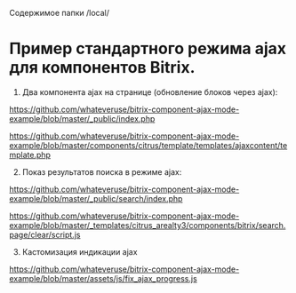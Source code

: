 
Содержимое папки /local/

# Пример стандартного режима ajax для компонентов Bitrix.

1) Два компонента ajax на странице (обновление блоков через ajax):

https://github.com/whateveruse/bitrix-component-ajax-mode-example/blob/master/_public/index.php

https://github.com/whateveruse/bitrix-component-ajax-mode-example/blob/master/components/citrus/template/templates/ajaxcontent/template.php

2) Показ результатов поиска в режиме ajax:

https://github.com/whateveruse/bitrix-component-ajax-mode-example/blob/master/_public/search/index.php

https://github.com/whateveruse/bitrix-component-ajax-mode-example/blob/master/_templates/citrus_arealty3/components/bitrix/search.page/clear/script.js

3) Кастомизация индикации ajax

https://github.com/whateveruse/bitrix-component-ajax-mode-example/blob/master/assets/js/fix_ajax_progress.js
